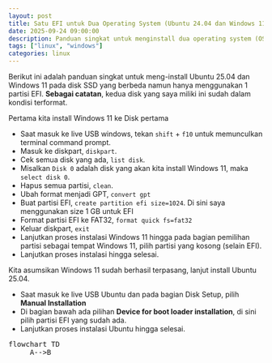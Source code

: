 ```yaml
---
layout: post
title: Satu EFI untuk Dua Operating System (Ubuntu 24.04 dan Windows 11) pada dua disk yang berbeda
date: 2025-09-24 09:00:00
description: Panduan singkat untuk menginstall dua operating system (OS) atau biasa disebut sebagai Dual Boot namun hanya menggunakan satu partisi EFI.
tags: ["linux", "windows"]
categories: linux
---
```


Berikut ini adalah panduan singkat untuk meng-install Ubuntu 25.04 dan Windows 11 pada disk SSD yang berbeda namun hanya menggunakan 1 partisi EFI. **Sebagai catatan**, kedua disk yang saya miliki ini sudah dalam kondisi terformat.

Pertama kita install Windows 11 ke Disk pertama

- Saat masuk ke live USB windows, tekan `shift` + `f10` untuk memunculkan terminal command prompt.
- Masuk ke diskpart, `diskpart`.
- Cek semua disk yang ada, `list disk`.
- Misalkan `Disk 0` adalah disk yang akan kita install Windows 11, maka `select disk 0`.
- Hapus semua partisi, `clean`.
- Ubah format menjadi GPT, `convert gpt`
- Buat partisi EFI, `create partition efi size=1024`. Di sini saya menggunakan size 1 GB untuk EFI
- Format partisi EFI ke FAT32, `format quick fs=fat32`
- Keluar diskpart, `exit`
- Lanjutkan proses instalasi Windows 11 hingga pada bagian pemilihan partisi sebagai tempat Windows 11, pilih partisi yang kosong (selain EFI).
- Lanjutkan proses instalasi hingga selesai.

Kita asumsikan Windows 11 sudah berhasil terpasang, lanjut install Ubuntu 25.04.

- Saat masuk ke live USB Ubuntu dan pada bagian Disk Setup, pilih **Manual Installation**
- Di bagian bawah ada pilihan **Device for boot loader installation**, di sini pilih partisi EFI yang sudah ada.
- Lanjutkan proses instalasi Ubuntu hingga selesai.

<pre class="mermaid">
flowchart TD
     A-->B
</pre>

<script type="module">
	import mermaid from 'https://cdn.jsdelivr.net/npm/mermaid@10/dist/mermaid.esm.min.mjs';
	mermaid.initialize({
		startOnLoad: true,
		theme: 'dark'
	});
</script>
